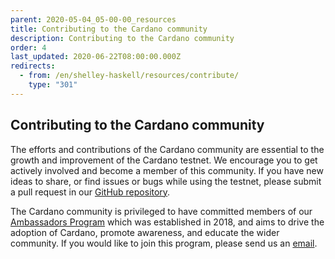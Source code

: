 ```yaml
---
parent: 2020-05-04_05-00-00_resources
title: Contributing to the Cardano community
description: Contributing to the Cardano community
order: 4
last_updated: 2020-06-22T08:00:00.000Z
redirects:
  - from: /en/shelley-haskell/resources/contribute/
    type: "301"
---
```

## Contributing to the Cardano community

The efforts and contributions of the Cardano community are essential to the growth and improvement of the Cardano testnet. We encourage you to get actively involved and become a member of this community. If you have new ideas to share, or find issues or bugs while using the testnet, please submit a pull request in our [GitHub repository](https://github.com/input-output-hk/cardano-node).

The Cardano community is privileged to have committed members of our [Ambassadors Program](https://cardano.org/ambassadors/) which was established in 2018, and aims to drive the adoption of Cardano, promote awareness, and educate the wider community. If you would like to join this program, please send us an [email](community@cardanofoundation.org).
